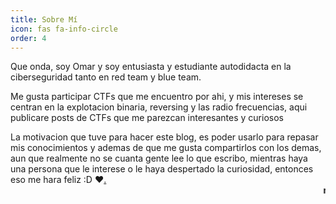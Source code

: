 ```yaml
---
title: Sobre Mí 
icon: fas fa-info-circle
order: 4
---
```


Que onda, soy Omar y soy entusiasta y estudiante autodidacta en la ciberseguridad tanto en red team y blue team.<br>

Me gusta participar CTFs que me encuentro por ahi, y mis intereses se centran en la explotacion binaria, reversing y las radio frecuencias, aqui publicare posts de CTFs que me parezcan interesantes y curiosos <br>

La motivacion que tuve para hacer este blog, es poder usarlo para repasar mis conocimientos y ademas de que me gusta compartirlos con los demas, aun que realmente no se cuanta gente lee lo que escribo, mientras haya una persona que le interese o le haya despertado la curiosidad, entonces eso me hara feliz :D ❤[.](https://youtu.be/tCoCKkpWyNU)
<br>
<marquee><b>nya~</b></marquee>
